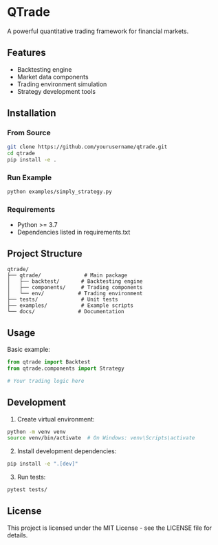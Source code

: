 # QTrade

A powerful quantitative trading framework for financial markets.

## Features

- Backtesting engine
- Market data components
- Trading environment simulation
- Strategy development tools

## Installation

### From Source

```bash
git clone https://github.com/yourusername/qtrade.git
cd qtrade
pip install -e .
```

### Run Example

```bash
python examples/simply_strategy.py
```


### Requirements

- Python >= 3.7
- Dependencies listed in requirements.txt

## Project Structure

```
qtrade/
├── qtrade/              # Main package
│   ├── backtest/       # Backtesting engine
│   ├── components/     # Trading components
│   └── env/           # Trading environment
├── tests/              # Unit tests
├── examples/           # Example scripts
└── docs/              # Documentation
```

## Usage

Basic example:

```python
from qtrade import Backtest
from qtrade.components import Strategy

# Your trading logic here
```

## Development

1. Create virtual environment:
```bash
python -m venv venv
source venv/bin/activate  # On Windows: venv\Scripts\activate
```

2. Install development dependencies:
```bash
pip install -e ".[dev]"
```

3. Run tests:
```bash
pytest tests/
```

## License

This project is licensed under the MIT License - see the LICENSE file for details.